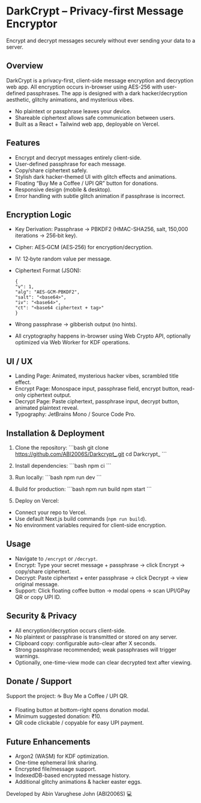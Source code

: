 # DarkCrypt – Privacy‑first Message Encryptor

Encrypt and decrypt messages securely without ever sending your data to a server.

## Overview
DarkCrypt is a privacy-first, client-side message encryption and decryption web app. All encryption occurs in-browser using AES-256 with user-defined passphrases. The app is designed with a dark hacker/decryption aesthetic, glitchy animations, and mysterious vibes.

- No plaintext or passphrase leaves your device.
- Shareable ciphertext allows safe communication between users.
- Built as a React + Tailwind web app, deployable on Vercel.

## Features
- Encrypt and decrypt messages entirely client-side.
- User-defined passphrase for each message.
- Copy/share ciphertext safely.
- Stylish dark hacker-themed UI with glitch effects and animations.
- Floating “Buy Me a Coffee / UPI QR” button for donations.
- Responsive design (mobile & desktop).
- Error handling with subtle glitch animation if passphrase is incorrect.

## Encryption Logic

- Key Derivation: Passphrase → PBKDF2 (HMAC-SHA256, salt, 150,000 iterations → 256‑bit key).
- Cipher: AES‑GCM (AES‑256) for encryption/decryption.
- IV: 12‑byte random value per message.
- Ciphertext Format (JSON):
  
      {
      "v": 1,
      "alg": "AES-GCM-PBKDF2",
      "salt": "<base64>",
      "iv": "<base64>",
      "ct": "<base64 ciphertext + tag>"
      }

- Wrong passphrase → gibberish output (no hints).
- All cryptography happens in-browser using Web Crypto API, optionally optimized via Web Worker for KDF operations.

## UI / UX
- Landing Page: Animated, mysterious hacker vibes, scrambled title effect.
- Encrypt Page: Monospace input, passphrase field, encrypt button, read-only ciphertext output.
- Decrypt Page: Paste ciphertext, passphrase input, decrypt button, animated plaintext reveal.
- Typography: JetBrains Mono / Source Code Pro.

## Installation & Deployment

1. Clone the repository:
\`\`\`bash
git clone https://github.com/ABI2006S/Darkcrypt_.git
cd Darkcrypt_
\`\`\`

2. Install dependencies:
\`\`\`bash
npm ci
\`\`\`

3. Run locally:
\`\`\`bash
npm run dev
\`\`\`

4. Build for production:
\`\`\`bash
npm run build
npm start
\`\`\`

5. Deploy on Vercel:
- Connect your repo to Vercel.
- Use default Next.js build commands (`npm run build`).
- No environment variables required for client-side encryption.

## Usage
- Navigate to `/encrypt` or `/decrypt`.
- Encrypt: Type your secret message + passphrase → click Encrypt → copy/share ciphertext.
- Decrypt: Paste ciphertext + enter passphrase → click Decrypt → view original message.
- Support: Click floating coffee button → modal opens → scan UPI/GPay QR or copy UPI ID.

## Security & Privacy
- All encryption/decryption occurs client-side.
- No plaintext or passphrase is transmitted or stored on any server.
- Clipboard copy: configurable auto-clear after X seconds.
- Strong passphrase recommended; weak passphrases will trigger warnings.
- Optionally, one-time-view mode can clear decrypted text after viewing.

## Donate / Support
Support the project: ☕ Buy Me a Coffee / UPI QR.

- Floating button at bottom-right opens donation modal.
- Minimum suggested donation: ₹10.
- QR code clickable / copyable for easy UPI payment.

## Future Enhancements
- Argon2 (WASM) for KDF optimization.
- One-time ephemeral link sharing.
- Encrypted file/message support.
- IndexedDB-based encrypted message history.
- Additional glitchy animations & hacker easter eggs.

Developed by Abin Varughese John (ABI2006S) 💻
